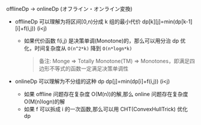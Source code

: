 offlineDp -> onlineDp (オフライン・オンライン変換)

- offlineDp 可以理解为将区间[0,n)分成 k 组的最小代价
  dp[k][j]=min(dp[k-1][i]+f(i,j)) (i<j)

  - 如果代价函数 f(i,j) 是决策单调(Monotone)的，那么可以用分治 dp 优化，时间复杂度从 `O(n^2*k)` 降到 `O(n*logn*k)`
    > 备注: Monge ⇒ Totally Monotone(TM) ⇒ Monotones，即满足四边形不等式的函数一定满足决策单调性

- onlineDp 可以理解为不分组的这种 dp
  dp[j]=min(dp[i]+f(i,j)) (i<j)
  - 如果 offline 问题存在复杂度 O(M(n))的解,那么 online 问题存在复杂度 O(M(n)logn)的解
  - 如果 f 可以拆成 i 的一次函数,那么可以用 CHT(ConvexHullTrick) 优化 dp
